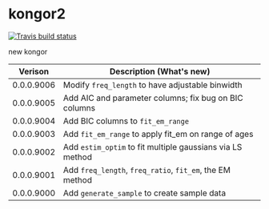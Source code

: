 # kongor2

<!-- badges: start -->
  [![Travis build status](https://travis-ci.com/akimanabe/kongor2.svg?branch=master)](https://travis-ci.com/akimanabe/kongor2)
  <!-- badges: end -->

new kongor

| Verison | Description (What's new) |
| ---- | ----|
| 0.0.0.9006 | Modify `freq_length` to have adjustable binwidth |
| 0.0.0.9005 | Add AIC and parameter columns; fix bug on BIC columns |
| 0.0.0.9004 | Add BIC columns to `fit_em_range` |
| 0.0.0.9003 | Add `fit_em_range` to apply fit_em on range of ages |
| 0.0.0.9002 | Add `estim_optim` to fit multiple gaussians via LS method |
| 0.0.0.9001 | Add `freq_length`, `freq_ratio`, `fit_em`, the EM method |
| 0.0.0.9000 | Add `generate_sample` to create sample data |



